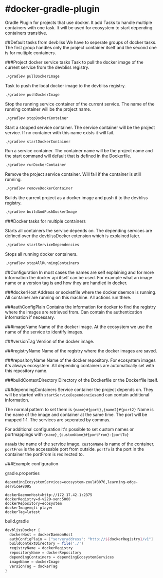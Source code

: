 #docker-gradle-plugin
====================

Gradle Plugin for projects that use docker. It add Tasks to handle multiple containers with one task. It will be used for ecosystem to start depending containers transitive.

##Default tasks from devbliss
We have to seperate groups of docker tasks. The first group handles only the project container itself and the second one is for multiple containers.

###Project docker service tasks
Task to pull the docker image of the current service from the devbliss registry.

```bash
./gradlew pullDockerImage
```

Task to push the local docker image to the devbliss registry.

```bash
./gradlew pushDockerImage
```

Stop the running service container of the current service. The name of the running container will be the project name.

```bash
./gradlew stopDockerContainer
```

Start a stopped service container. The service container will be the project service. If no container with this name exists it will fail.

```bash
./gradlew startDockerContainer
```

Run a service container. The container name will be the project name and the start command will default that is defined in the Dockerfile.

```bash
./gradlew runDockerContainer
```

Remove the project service container. Will fail if the container is still running.

```bash
./gradlew removeDockerContainer
```

Builds the current project as a docker image and push it to the devbliss registry.

```bash
./gradlew buildAndPushDockerImage
```

###Docker tasks for multiple containers

Starts all containers the service depends on. The depending services are defined over the devblissDocker extension which is explained later.

```bash
./gradlew startServiceDependencies
```

Stops all running docker containers.

```bash
./gradlew stopAllRunningContainers
```

##Configuration
In most cases the names are self explaining and for more information the docker api itself can be used. For example what an image name or a version tag is and how they are handled in docker.

###dockerHost
Address or socketfile where the docker daemon is running. All container are running on this machine. All actions run there.

###authConfigPlain
Contains the information for docker to find the registry where the images are retrieved from. Can contain the authentication information if necessary.

###imageName
Name of the docker image. At the ecosystem we use the name of the service to identify images.

###versionTag
Version of the docker image.

###registryName
Name of the registry where the docker images are saved.

###repositoryName
Name of the docker repository. For ecosystem images it's always ecosystem. All depending containers are automatically set with this repository name.

###buildContextDirectory
Directory of the Dockerfile or the Dockerfile itself.

###dependingContainers
Service container the project depends on. They will be started with ```startServiceDependencies```and can contain additional information.

The normal pattern to set them is ```{name}#{port},{name2}#{port2}```
Name is the name of the image and container at the same time. The port will be mapped 1:1. The services are seperated by commas.

For additional configuration it's possible to set custom names or portmappings with ```{name}_{customName}#{portFrom}-{portTo}```

```name```is the name of the service image. ```customName``` is name of the container. ```portFrom``` is the accessable port from outside. ```portTo``` is the port in the container the portFrom is redirected to.

###Example configuration

gradle.properties

```properties
dependingEcosystemServices=ecosystem-zuul#8070,learning-edge-service#8095

dockerDaemonHost=http://172.17.42.1:2375
dockerRegistry=d-v229-xen:5000
dockerRepository=ecosystem
dockerImage=qti-player
dockerTag=latest
```

build.gradle

```gradle
devblissDocker {
  dockerHost = dockerDaemonHost
  authConfigPlain = ["serveraddress": "http://${dockerRegistry}/v1"]
  buildContextDirectory = file('./')
  registryName = dockerRegistry
  repositoryName = dockerRepository
  dependingContainers = dependingEcosystemServices
  imageName = dockerImage
  versionTag = dockerTag
}
```